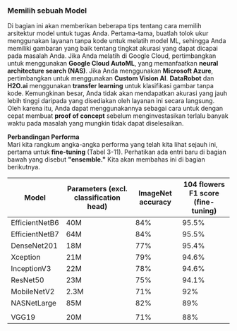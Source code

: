 ### Memilih sebuah Model

Di bagian ini akan memberikan beberapa tips tentang cara memilih arsitektur model untuk tugas Anda. Pertama-tama, buatlah tolok ukur menggunakan layanan tanpa kode untuk melatih model ML, sehingga Anda memiliki gambaran yang baik tentang tingkat akurasi yang dapat dicapai pada masalah Anda. Jika Anda melatih di Google Cloud, pertimbangkan untuk menggunakan **Google Cloud AutoML**, yang memanfaatkan **neural architecture search (NAS)**. Jika Anda menggunakan **Microsoft Azure**, pertimbangkan untuk menggunakan **Custom Vision AI**. **DataRobot** dan **H2O.ai** menggunakan **transfer learning** untuk klasifikasi gambar tanpa kode. Kemungkinan besar, Anda tidak akan mendapatkan akurasi yang jauh lebih tinggi daripada yang disediakan oleh layanan ini secara langsung. Oleh karena itu, Anda dapat menggunakannya sebagai cara untuk dengan cepat membuat **proof of concept** sebelum menginvestasikan terlalu banyak waktu pada masalah yang mungkin tidak dapat diselesaikan.

**Perbandingan Performa**  
Mari kita rangkum angka-angka performa yang telah kita lihat sejauh ini, pertama untuk **fine-tuning** (Tabel 3-11). Perhatikan ada entri baru di bagian bawah yang disebut **"ensemble."** Kita akan membahas ini di bagian berikutnya.

| Model         | Parameters (excl. classification head) | ImageNet accuracy | 104 flowers F1 score (fine-tuning) |
|--------------|----------------------------------------|------------------|-------------------------------------|
| EfficientNetB6 | 40M                                    | 84%              | 95.5%                               |
| EfficientNetB7 | 64M                                    | 84%              | 95.5%                               |
| DenseNet201    | 18M                                    | 77%              | 95.4%                               |
| Xception        | 21M                                    | 79%              | 94.6%                               |
| InceptionV3      | 22M                                    | 78%              | 94.6%                               |
| ResNet50         | 23M                                    | 75%              | 94.1%                               |
| MobileNetV2      | 2.3M                                   | 71%              | 92%                                 |
| NASNetLarge      | 85M                                    | 82%              | 89%
                       |
| VGG19            | 20M                                    | 71%              | 88%
